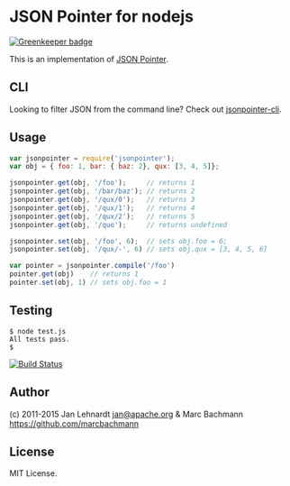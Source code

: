 # JSON Pointer for nodejs

[![Greenkeeper badge](https://badges.greenkeeper.io/janl/node-jsonpointer.svg)](https://greenkeeper.io/)

This is an implementation of [JSON Pointer](http://tools.ietf.org/html/draft-ietf-appsawg-json-pointer-08).

## CLI

Looking to filter JSON from the command line? Check out [jsonpointer-cli](https://github.com/joeyespo/jsonpointer-cli).

## Usage
```javascript
var jsonpointer = require('jsonpointer');
var obj = { foo: 1, bar: { baz: 2}, qux: [3, 4, 5]};

jsonpointer.get(obj, '/foo');     // returns 1
jsonpointer.get(obj, '/bar/baz'); // returns 2
jsonpointer.get(obj, '/qux/0');   // returns 3
jsonpointer.get(obj, '/qux/1');   // returns 4
jsonpointer.get(obj, '/qux/2');   // returns 5
jsonpointer.get(obj, '/quo');     // returns undefined

jsonpointer.set(obj, '/foo', 6);  // sets obj.foo = 6;
jsonpointer.set(obj, '/qux/-', 6) // sets obj.qux = [3, 4, 5, 6]

var pointer = jsonpointer.compile('/foo')
pointer.get(obj)    // returns 1
pointer.set(obj, 1) // sets obj.foo = 1
```

## Testing

    $ node test.js
    All tests pass.
    $

[![Build Status](https://travis-ci.org/janl/node-jsonpointer.png?branch=master)](https://travis-ci.org/janl/node-jsonpointer)

## Author

(c) 2011-2015 Jan Lehnardt <jan@apache.org> & Marc Bachmann <https://github.com/marcbachmann>

## License

MIT License.
